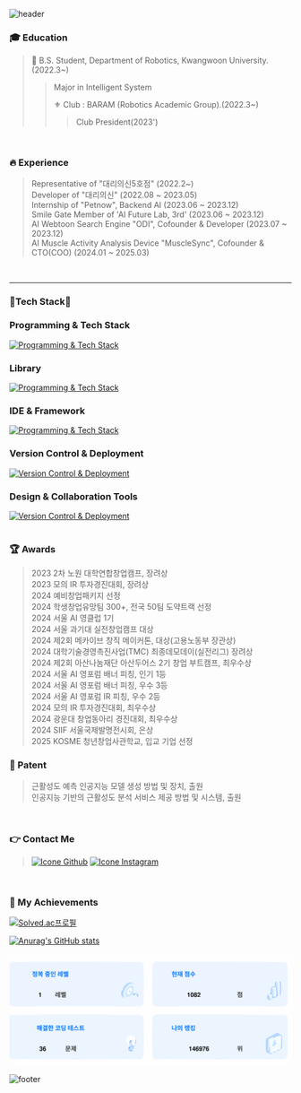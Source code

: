 
![header](https://capsule-render.vercel.app/api?type=waving&color=gradient&height=250&section=header&text=Hi,%20I'm%20Yuchul%20Jung%20💡&fontSize=60&animation=fadeIn&fontAlignY=38&desc=Robotics&descAlignY=55&descAlign=72.8)

### :mortar_board: Education
<!-- **I am studying at the Department of Robotics of Kwangwoon University.** -->
> 🏫 B.S. Student, Department of Robotics, Kwangwoon University. (2022.3~)<br>
>> Major in Intelligent System
>>
>> ⚜️ Club : BARAM (Robotics Academic Group).(2022.3~)<br>
>>> Club President(2023')<br>
<br>

### :fire: Experience
> Representative of "대리의신5호점" (2022.2~)<br>
> Developer of "대리의신" (2022.08 ~ 2023.05)<br>
> Internship of "Petnow", Backend AI (2023.06 ~ 2023.12)<br>
> Smile Gate Member of 'AI Future Lab, 3rd' (2023.06 ~ 2023.12)<br>
> AI Webtoon Search Engine "ODI", Cofounder & Developer (2023.07 ~ 2023.12)<br>
> AI Muscle Activity Analysis Device "MuscleSync", Cofounder & CTO(COO) (2024.01 ~ 2025.03)<br>
<br>

<!-- 나중에 추가하기
[![CV](http://img.shields.io/badge/-CV-black?style=flat-square&logo=github&link=https://davinci-ai.tistory.com/)](https://github.com/Taeyoung96/TaeyoungKim_CV/blob/master/TaeyoungKim_CV.pdf)
[![Gmail Badge](https://img.shields.io/badge/Gmail-d14836?style=flat-square&logo=Gmail&logoColor=white&link=mailto:tyoung960302@gmail.com)](mailto:tyoung960302@gmail.com)
[![Facebook Badge](https://img.shields.io/badge/facebook-1877f2?style=flat-square&logo=facebook&logoColor=white&link=https://www.facebook.com/harim.kang)](https://www.facebook.com/profile.php?id=100015469002427)
[![LinkedIn](https://img.shields.io/badge/-LinkedIn-0077b5?style=round-square&logo=linkedin&logoColor=white&link=https://www.linkedin.com/in/tae-young-kim-595692139/)](https://www.linkedin.com/in/tae-young-kim-595692139/)
-->

---

### 🚀**Tech Stack**🚀

### Programming & Tech Stack
[![Programming & Tech Stack](https://skillicons.dev/icons?i=py,md,c,linux,flutter,dart&perline=9&theme=light)](https://skillicons.dev)

### Library
[![Programming & Tech Stack](https://skillicons.dev/icons?i=ai,pytorch,tensorflow&perline=9&theme=light)](https://skillicons.dev)
  
### IDE & Framework
[![Programming & Tech Stack](https://skillicons.dev/icons?i=vscode,visualstudio,pycharm,androidstudio,qt,anaconda&perline=9&theme=light)](https://skillicons.dev)

### Version Control & Deployment
[![Version Control & Deployment](https://skillicons.dev/icons?i=git,github,ubuntu&perline=10&theme=light)](https://skillicons.dev)

### Design & Collaboration Tools
[![Version Control & Deployment](https://skillicons.dev/icons?i=figma,obsidian,notion&perline=10&theme=light)](https://skillicons.dev)
<br>
<br>

### 🏆 Awards
> 2023 2차 노원 대학연합창업캠프, 장려상<br>
> 2023 모의 IR 투자경진대회, 장려상<br>
> 2024 예비창업패키지 선정<br>
> 2024 학생창업유망팀 300+, 전국 50팀 도약트랙 선정<br>
> 2024 서울 AI 영클럽 1기<br>
> 2024 서울 과기대 실전창업캠프 대상<br>
> 2024 제2회 메카이브 창직 메이커톤, 대상(고용노동부 장관상)<br>
> 2024 대학기술경영촉진사업(TMC) 최종데모데이(실전리그) 장려상<br>
> 2024 제2회 아산나눔재단 아산두어스 2기 창업 부트캠프, 최우수상<br>
> 2024 서울 AI 영포럼 배너 피칭, 인기 1등<br>
> 2024 서울 AI 영포럼 배너 피칭, 우수 3등<br>
> 2024 서울 AI 영포럼 IR 피칭, 우수 2등<br>
> 2024 모의 IR 투자경진대회, 최우수상<br>
> 2024 광운대 창업동아리 경진대회, 최우수상<br>
> 2024 SIIF 서울국제발명전시회, 은상<br>
> 2025 KOSME 청년창업사관학교, 입교 기업 선정<br>

### 📑 Patent
> 근활성도 예측 인공지능 모델 생성 방법 및 장치, 출원<br>
> 인공지능 기반의 근활성도 분석 서비스 제공 방법 및 시스템, 출원<br>
<br>

### 👉 Contact Me
> [<img height="48px" width="48px" alt="Icone Github" src="https://skillicons.dev/icons?i=github&theme=light"/>](https://yuchulnote.github.io/)
> [<img height="48px" width="48px" alt="Icone Instagram" src="https://skillicons.dev/icons?i=instagram&theme=light"/>](https://www.instagram.com/yuchul2_0_0/)
<br>

### :crown: My Achievements
[![Solved.ac프로필](http://mazassumnida.wtf/api/generate_badge?boj=yuddol98)](https://solved.ac/yuddol98)

[![Anurag's GitHub stats](https://github-readme-stats.vercel.app/api?username=yuchulnote)](https://github.com/anuraghazra/github-readme-stats)  

![Programmers Badge](https://raw.githubusercontent.com/yuchulnote/Programmers_Badge_Generator/main/result/result.svg)

![footer](https://capsule-render.vercel.app/api?type=waving&&color=gradient&height=80&section=footer&fontSize=90)
<br>
